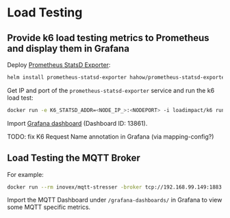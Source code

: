# Load Testing

## Provide k6 load testing metrics to Prometheus and display them in Grafana

Deploy [Prometheus StatsD Exporter](https://github.com/hahow/prometheus-statsd-exporter):

```sh
helm install prometheus-statsd-exporter hahow/prometheus-statsd-exporter -n monitoring --set service.type=NodePort
```

Get IP and port of the `prometheus-statsd-exporter` service and run the k6 load test:

```sh
docker run -e K6_STATSD_ADDR=<NODE_IP_>:<NODEPORT> -i loadimpact/k6 run --vus 10 -o statsd --duration 30s - <home/vagrant/src/load-testing/k6/script.js
```

Import [Grafana dashboard](https://grafana.com/grafana/dashboards/13861) (Dashboard ID: 13861).

TODO: fix K6 Request Name annotation in Grafana (via mapping-config?)

## Load Testing the MQTT Broker

For example:
```sh
docker run --rm inovex/mqtt-stresser -broker tcp://192.168.99.149:1883 -num-clients 100 -num-messages 500
```

Import the MQTT Dashboard under `/grafana-dashboards/` in Grafana to view some MQTT specific metrics.
